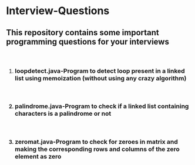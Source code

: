 # Interview-Questions
<h2>This repository contains some important programming questions for your interviews</h2><br>
<ol>
<li><h3><b>loopdetect.java<b>-Program to detect loop present in a linked list using memoization (without using any crazy algorithm)</h3></li><br>
<li><h3><b>palindrome.java<b>-Program to check if a linked list containing characters is a palindrome or not</h3></li><br>
<li><h3><b>zeromat.java<b>-Program to check for zeroes in matrix and making the corresponding rows and columns of the zero element as zero</h3></li><br>
</ol>
